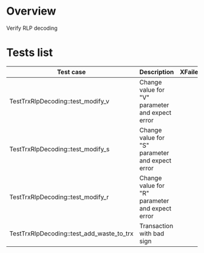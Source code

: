 # Overview

Verify RLP decoding

# Tests list

| Test case                                 | Description                                     | XFailed |
|-------------------------------------------|-------------------------------------------------|---------|
| TestTrxRlpDecoding::test_modify_v         | Change value for "V" parameter and expect error |         |
| TestTrxRlpDecoding::test_modify_s         | Change value for "S" parameter and expect error |         |
| TestTrxRlpDecoding::test_modify_r         | Change value for "R" parameter and expect error |         |
| TestTrxRlpDecoding::test_add_waste_to_trx | Transaction with bad sign                       |         |
